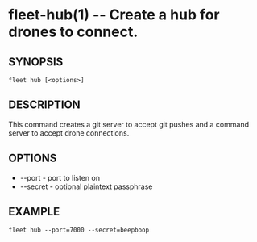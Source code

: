 fleet-hub(1) -- Create a hub for drones to connect.
===================================================

## SYNOPSIS

    fleet hub [<options>]

## DESCRIPTION

This command creates a git server to accept git pushes and a command server to
accept drone connections.

## OPTIONS

* --port - port to listen on
* --secret - optional plaintext passphrase

## EXAMPLE

    fleet hub --port=7000 --secret=beepboop
